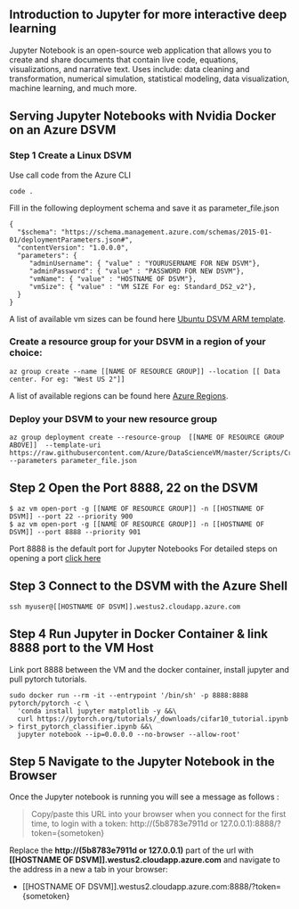 ## Introduction to Jupyter for more interactive deep learning 

Jupyter Notebook is an open-source web application that allows you to create and share documents that contain live code, equations, visualizations, and narrative text. Uses include: data cleaning and transformation, numerical simulation, statistical modeling, data visualization, machine learning, and much more.

## Serving Jupyter Notebooks with Nvidia Docker on an Azure DSVM

### Step 1 Create a Linux DSVM

Use call code from the Azure CLI

```
code .
```

Fill in the following deployment schema and save it as parameter_file.json

``` 
{ 
  "$schema": "https://schema.management.azure.com/schemas/2015-01-01/deploymentParameters.json#",
  "contentVersion": "1.0.0.0",
  "parameters": {
     "adminUsername": { "value" : "YOURUSERNAME FOR NEW DSVM"},
     "adminPassword": { "value" : "PASSWORD FOR NEW DSVM"},
     "vmName": { "value" : "HOSTNAME OF DSVM"},
     "vmSize": { "value" : "VM SIZE For eg: Standard_DS2_v2"},
  }
}
```

A list of available vm sizes can be found here [Ubuntu DSVM ARM template](https://azure.microsoft.com/en-us/global-infrastructure/services/?WT.mc_id=blog-learning-abornst).


### Create a resource group for your DSVM in a region of your choice:
```
az group create --name [[NAME OF RESOURCE GROUP]] --location [[ Data center. For eg: "West US 2"]]
```

A list of available regions can be found here [Azure Regions](https://github.com/Azure/DataScienceVM/blob/master/Scripts/CreateDSVM/Ubuntu/azuredeploy.json).

### Deploy your DSVM to your new resource group

```
az group deployment create --resource-group  [[NAME OF RESOURCE GROUP ABOVE]]  --template-uri https://raw.githubusercontent.com/Azure/DataScienceVM/master/Scripts/CreateDSVM/Ubuntu/azuredeploy.json --parameters parameter_file.json
```

## Step 2 Open the Port 8888, 22 on the DSVM 

```
$ az vm open-port -g [[NAME OF RESOURCE GROUP]] -n [[HOSTNAME OF DSVM]] --port 22 --priority 900
$ az vm open-port -g [[NAME OF RESOURCE GROUP]] -n [[HOSTNAME OF DSVM]] --port 8888 --priority 901
```

Port 8888 is the default port for Jupyter Notebooks For detailed steps on opening a port [click here](https://docs.microsoft.com/en-us/azure/virtual-machines/windows/nsg-quickstart-portal?WT.mc_id=blog-medium-abornst)
 
## Step 3 Connect to the DSVM with the Azure Shell 
 
``` 
ssh myuser@[[HOSTNAME OF DSVM]].westus2.cloudapp.azure.com 
``` 

## Step 4 Run Jupyter in Docker Container & link 8888 port to the VM Host 

Link port 8888 between the VM and the docker container, install jupyter and pull pytorch tutorials.  

```  
sudo docker run --rm -it --entrypoint '/bin/sh' -p 8888:8888 pytorch/pytorch -c \
  'conda install jupyter matplotlib -y &&\
  curl https://pytorch.org/tutorials/_downloads/cifar10_tutorial.ipynb > first_pytorch_classifier.ipynb &&\
  jupyter notebook --ip=0.0.0.0 --no-browser --allow-root'
``` 

## Step 5 Navigate to the Jupyter Notebook in the Browser 

Once the Jupyter notebook is running you will see a message as follows : 

> Copy/paste this URL into your browser when you connect for the first time, to login with a token: http://(5b8783e7911d or 127.0.0.1):8888/?token={sometoken}

Replace the **http://(5b8783e7911d or 127.0.0.1)** part of the url with **[[HOSTNAME OF DSVM]].westus2.cloudapp.azure.com** and navigate to the address  in a new a tab in your browser:
- [[HOSTNAME OF DSVM]].westus2.cloudapp.azure.com:8888/?token={sometoken}
